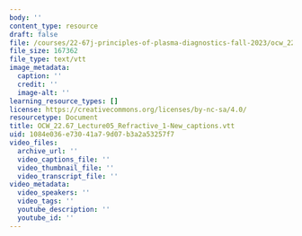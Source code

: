 ```yaml
---
body: ''
content_type: resource
draft: false
file: /courses/22-67j-principles-of-plasma-diagnostics-fall-2023/ocw_2267_lecture05_refractive_1-new_captions.vtt
file_size: 167362
file_type: text/vtt
image_metadata:
  caption: ''
  credit: ''
  image-alt: ''
learning_resource_types: []
license: https://creativecommons.org/licenses/by-nc-sa/4.0/
resourcetype: Document
title: OCW_22.67_Lecture05_Refractive_1-New_captions.vtt
uid: 1084e036-e730-41a7-9d07-b3a2a53257f7
video_files:
  archive_url: ''
  video_captions_file: ''
  video_thumbnail_file: ''
  video_transcript_file: ''
video_metadata:
  video_speakers: ''
  video_tags: ''
  youtube_description: ''
  youtube_id: ''
---
```

